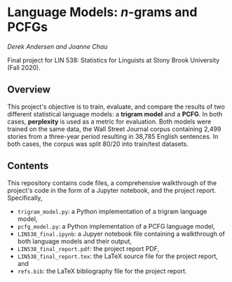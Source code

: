 # Language Models: *n*-grams and PCFGs
*Derek Andersen and Joanne Chau*  

Final project for LIN 538: Statistics for Linguists at Stony Brook University (Fall 2020).

## Overview

This project's objective is to train, evaluate, and compare the results of two different statistical language models: a **trigram model** and a **PCFG**. In both cases, **perplexity** is used as a metric for evaluation. Both models were trained on the same data, the Wall Street Journal corpus containing 2,499 stories from a three-year period resulting in 38,785 English sentences. In both cases, the corpus was split 80/20 into train/test datasets.

## Contents

This repository contains code files, a comprehensive walkthrough of the project's code in the form of a Jupyter notebook, and the project report. Specifically,

- `trigram_model.py`: a Python implementation of a trigram language model,
- `pcfg_model.py`: a Python implementation of a PCFG language model,
- `LIN538_final.ipynb`: a Jupyer notebook file containing a walkthrough of both language models and their output,
- `LIN538_final_report.pdf`: the project report PDF,
- `LIN538_final_report.tex`: the LaTeX source file for the project report, and
- `refs.bib`: the LaTeX bibliography file for the project report.
